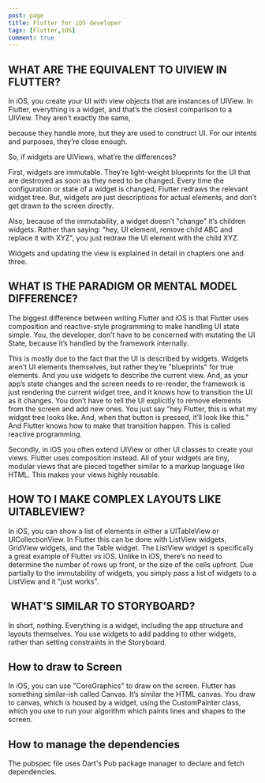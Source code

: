 ```yaml
---
post: page
title: Flutter for iOS developer
tags: [Flutter,iOS]
comment: true 
---
```

## WHAT ARE THE EQUIVALENT TO UIVIEW IN FLUTTER?
In iOS, you create your UI with view objects that are instances of UIView. In Flutter, everything is a widget, and that’s the closest comparison to a UIView. They aren’t exactly the same,

because they handle more, but they are used to construct UI. For our intents and purposes, they’re close enough.

So, if widgets are UIViews, what’re the differences?

First, widgets are immutable. They’re light-weight blueprints for the UI that are destroyed as soon as they need to be changed. Every time the configuration or state of a widget is changed, Flutter redraws the relevant widget tree. But, widgets are just descriptions for actual elements, and don’t get drawn to the screen directly.

Also, because of the immutability, a widget doesn’t "change" it’s children widgets. Rather than saying: "hey, UI element, remove child ABC and replace it with XYZ", you just redraw the UI element with the child XYZ.

Widgets and updating the view is explained in detail in chapters one and three.

## WHAT IS THE PARADIGM OR MENTAL MODEL DIFFERENCE?
The biggest difference between writing Flutter and iOS is that Flutter uses composition and reactive-style programming to make handling UI state simple. You, the developer, don’t have to be concerned with mutating the UI State, because it’s handled by the framework internally.

This is mostly due to the fact that the UI is described by widgets. Widgets aren’t UI elements themselves, but rather they’re "blueprints" for true elements. And you use widgets to describe the current view. And, as your app’s state changes and the screen needs to re-render, the framework is just rendering the current widget tree, and it knows how to transition the UI as it changes. You don’t have to tell the UI explicitly to remove elements from the screen and add new ones. You just say "hey Flutter, this is what my widget tree looks like. And, when that button is pressed, it’ll look like this." And Flutter knows how to make that transition happen. This is called reactive programming.

Secondly, in iOS you often extend UIView or other UI classes to create your views. Flutter uses composition instead. All of your widgets are tiny, modular views that are pieced together similar to a markup language like HTML. This makes your views highly reusable.


## HOW TO I MAKE COMPLEX LAYOUTS LIKE UITABLEVIEW?
In iOS, you can show a list of elements in either a UITableView or UICollectionView. In Flutter this can be done with ListView widgets, GridView widgets, and the Table widget.
The ListView widget is specifically a great example of Flutter vs iOS. Unlike in iOS, there’s no need to determine the number of rows up front, or the size of the cells upfront. Due partially to the immutability of widgets, you simply pass a list of widgets to a ListView and it "just works".

##  WHAT’S SIMILAR TO STORYBOARD?
In short, nothing. Everything is a widget, including the app structure and layouts themselves. You use widgets to add padding to other widgets, rather than setting constraints in the Storyboard.

## How to draw to Screen
In iOS, you can use "CoreGraphics" to draw on the screen. Flutter has something similar-ish called Canvas. It’s similar the HTML canvas. You draw to canvas, which is housed by a widget, using the CustomPainter class, which you use to run your algorithm which paints lines and shapes to the screen.

## How to manage the dependencies
The pubspec file uses Dart's Pub package manager to declare and fetch dependencies.

